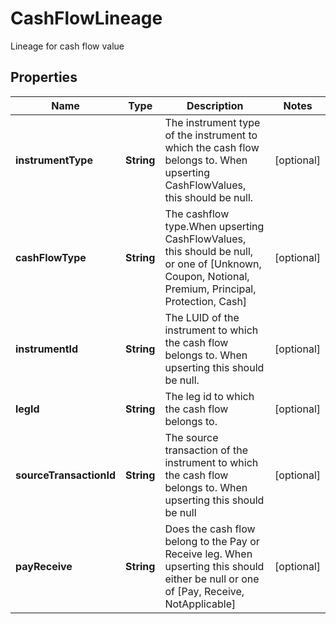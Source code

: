 

# CashFlowLineage

Lineage for cash flow value

## Properties

Name | Type | Description | Notes
------------ | ------------- | ------------- | -------------
**instrumentType** | **String** | The instrument type of the instrument to which the cash flow belongs to. When upserting CashFlowValues, this  should be null. |  [optional]
**cashFlowType** | **String** | The cashflow type.When upserting CashFlowValues, this should be null, or one of [Unknown, Coupon, Notional,  Premium, Principal, Protection, Cash] |  [optional]
**instrumentId** | **String** | The LUID of the instrument to which the cash flow belongs to. When upserting this should be null. |  [optional]
**legId** | **String** | The leg id to which the cash flow belongs to. |  [optional]
**sourceTransactionId** | **String** | The source transaction of the instrument to which the cash flow belongs to. When upserting this should be null |  [optional]
**payReceive** | **String** | Does the cash flow belong to the Pay or Receive leg. When upserting this should either be null or one of [Pay, Receive, NotApplicable] |  [optional]



